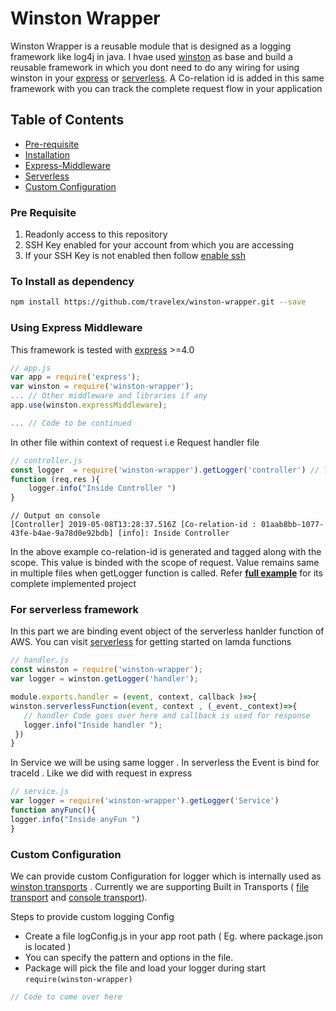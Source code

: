 # Winston Wrapper 
Winston Wrapper is a reusable module that is designed as a logging framework like log4j in java. 
I hvae used [winston] as base and build a reusable framework in which you dont need to do any wiring for using winston in your [express] or [serverless]. 
A Co-relation id is added in this same framework with you can track the complete request flow in your application 
## Table of Contents 
* [Pre-requisite](#pre-requisite)
* [Installation](#to-install-as-dependency)
* [Express-Middleware](#using-express-middleware)
* [Serverless](#for-serverless-framework)
* [Custom Configuration](#custom-configuration)
### Pre Requisite 
1. Readonly access to this repository 
2. SSH Key enabled for your account from which you are accessing 
3. If your SSH Key is not enabled then follow [enable ssh]
### To Install as dependency
```sh
npm install https://github.com/travelex/winston-wrapper.git --save 
```
### Using Express Middleware
This framework is tested with [express] >=4.0 
```js
// app.js 
var app = require('express');
var winston = require('winston-wrapper');
... // Other middleware and libraries if any 
app.use(winston.expressMiddleware);

... // Code to be continued 
```
In other file within context of request  i.e Request handler file 
```js
// controller.js
const logger  = require('winston-wrapper').getLogger('controller') // This is how you get the instance of logger for the file 
function (req,res ){
    logger.info("Inside Controller ")
}
```
```
// Output on console 
[Controller] 2019-05-08T13:28:37.516Z [Co-relation-id : 01aab8bb-1077-43fe-b4ae-9a78d0e92bdb] [info]: Inside Controller
```
In the above example co-relation-id is generated and tagged along with the scope. This value is binded with the scope of request. Value remains same in multiple files when getLogger function is called. 
Refer **[full example]** for its complete implemented project 

### For serverless framework
In this part we are binding event object of the serverless hanlder function of AWS. 
 You can visit [serverless] for getting started on lamda functions 
 
 ```js
 // handler.js
 const winston = require('winston-wrapper');
 var logger = winston.getLogger('handler');
 
module.exports.handler = (event, context, callback )=>{
winston.serverlessFunction(event, context , (_event,_context)=>{
	// handler Code goes over here and callback is used for response 
    logger.info("Inside handler ");
  })
}
 ```
In Service we will be using same logger . In serverless the Event is bind for traceId . Like we did with request in express 

```js
// service.js
var logger = require('winston-wrapper').getLogger('Service')
function anyFunc(){
logger.info("Inside anyFun ")
}
```

### Custom Configuration
We can provide custom Configuration for logger which is internally used as [winston transports] . 
Currently we are supporting Built in Transports ( [file transport] and [console transport]). 
 
Steps to provide custom logging Config 
* Create a file logConfig.js in your app root path ( Eg. where package.json is located ) 
* You can specify the pattern and options in the file.  
* Package will pick the file and load your logger during start `require(winston-wrapper)`

```js
// Code to come over here 
```
[winston]:<https://github.com/winstonjs/winston#readme>
[express]:<http://expressjs.com/>
[serverless]:<https://serverless.com/framework/docs/providers/aws/guide/quick-start/>
[full example]:<https://github.com/siddhirajpantojitravelex/winston-wrapper-example>
[enable ssh]:<https://help.github.com/en/articles/adding-a-new-ssh-key-to-your-github-account>
[winston transports]:<https://github.com/winstonjs/winston/blob/master/docs/transports.md>
[file transport]:<https://github.com/winstonjs/winston/blob/master/docs/transports.md#file-transport>
[console transport]:<https://github.com/winstonjs/winston/blob/master/docs/transports.md#console-transport>